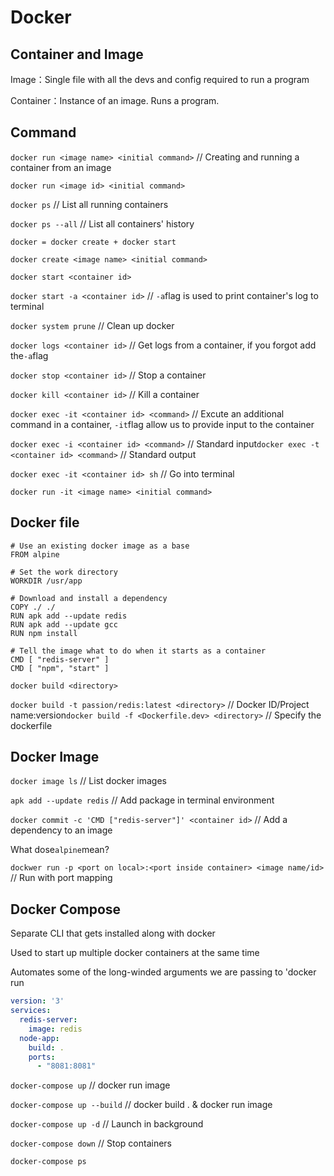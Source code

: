 # Docker

## **Container and Image**

Image：Single file with all the devs and config required to run a program

Container：Instance of an image. Runs a program.

## Command

`docker run <image name> <initial command>` // Creating and running a container from an image

`docker run <image id> <initial command>`

`docker ps` // List all running containers

`docker ps --all` // List all containers' history

`docker = docker create + docker start`

`docker create <image name> <initial command>`

`docker start <container id>`

`docker start -a <container id>` // `-a`flag is used to print container's log to terminal

`docker system prune` // Clean up docker

`docker logs <container id>` // Get logs from a container, if you forgot add the`-a`flag

`docker stop <container id>` // Stop a container

`docker kill <container id>` // Kill a container

`docker exec -it <container id> <command>` // Excute an additional command in a container, `-it`flag allow us to provide input to the container

`docker exec -i <container id> <command>` // Standard input`docker exec -t <container id> <command>` // Standard output

`docker exec -it <container id> sh` // Go into terminal

`docker run -it <image name> <initial command>`

## **Docker file**

```shell
# Use an existing docker image as a base
FROM alpine

# Set the work directory
WORKDIR /usr/app

# Download and install a dependency
COPY ./ ./
RUN apk add --update redis
RUN apk add --update gcc
RUN npm install

# Tell the image what to do when it starts as a container
CMD [ "redis-server" ]
CMD [ "npm", "start" ]
```

`docker build <directory>`

`docker build -t passion/redis:latest <directory>` // Docker ID/Project name:version`docker build -f <Dockerfile.dev> <directory>` // Specify the dockerfile

## **Docker Image**

`docker image ls` // List docker images

`apk add --update redis` // Add package in terminal environment

`docker commit -c 'CMD ["redis-server"]' <container id>` // Add a dependency to an image

What dose`alpine`mean?

`dockwer run -p <port on local>:<port inside container> <image name/id>` // Run with port mapping

## **Docker Compose**

Separate CLI that gets installed along with docker

Used to start up multiple docker containers at the same time

Automates some of the long-winded arguments we are passing to 'docker run

```yaml
version: '3'
services:
  redis-server:
    image: redis
  node-app:
    build: .
    ports:
      - "8081:8081"

```



`docker-compose up` // docker run image

`docker-compose up --build` // docker build . & docker run image

`docker-compose up -d` // Launch in background

`docker-compose down` // Stop containers

`docker-compose ps`

